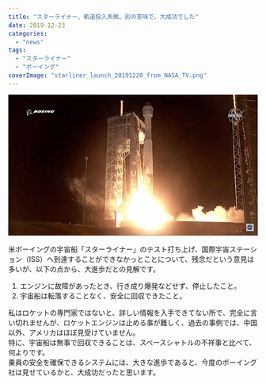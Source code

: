```yaml
---
title: "スターライナー、軌道投入失敗、別の意味で、大成功でした"
date: 2019-12-23
categories: 
  - "news"
tags: 
  - "スターライナー"
  - "ボーイング"
coverImage: "starliner_launch_20191220_from_NASA_TV.png"
---
```


![](images/starliner_launch_20191220_from_NASA_TV.png)

米ボーイングの宇宙船「スターライナー」のテスト打ち上げ、国際宇宙ステーション（ISS）へ到達することができなかっとことについて、残念だという意見は多いが、以下の点から、大進歩だとの見解です。

1. エンジンに故障があったとき、行き成り爆発などせず、停止したこと。
2. 宇宙船は転落することなく、安全に回収できたこと。

私はロケットの専門家ではないと、詳しい情報を入手できてない所で、完全に言い切れませんが、ロケットエンジンは止める事が難しく、過去の事例では、中国以外、アメリカはほぼ見受けていません。  
特に、宇宙船は無事で回収できることは、スペースシャトルの不祥事と比べて、何よりです。  
乗員の安全を確保できるシステムには、大きな進歩であると、今度のボーイング社は見せているかと、大成功だったと思います。
